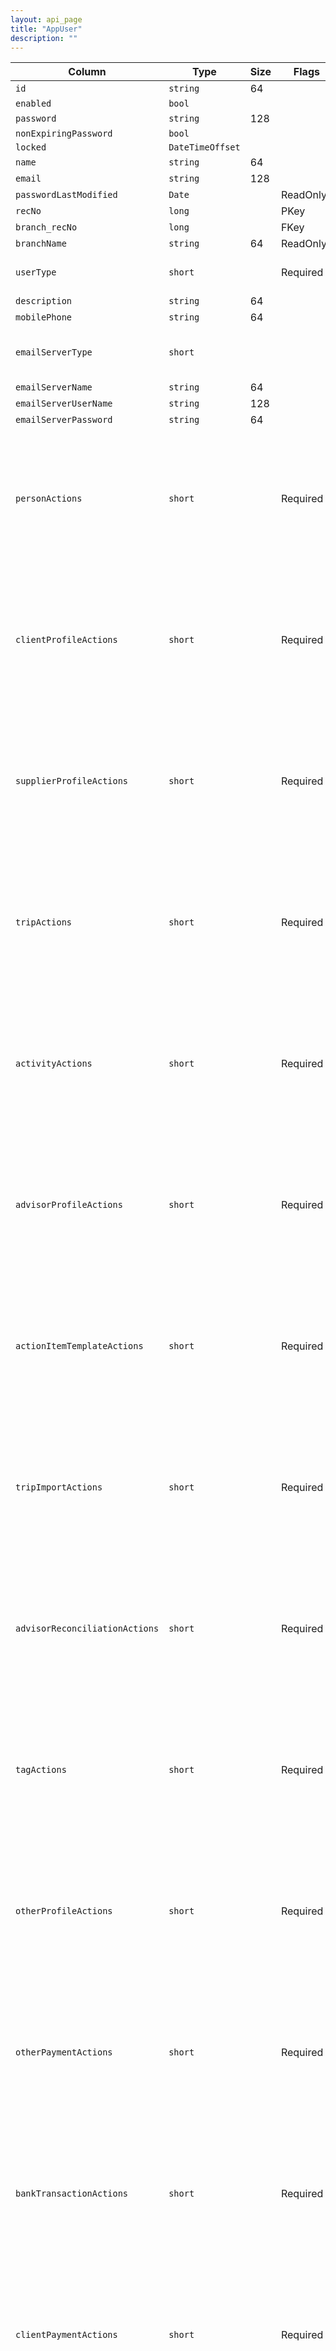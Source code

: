 ```yaml
---
layout: api_page
title: "AppUser"
description: ""
---
```




| Column | Type | Size | Flags | Table | Description |
| ------ | ---- | ---- | ----- | ----- | ----------- |
| `id` | `string` | 64 |  | `appUser` | 
| `enabled` | `bool` |  |  | `appUser` | 
| `password` | `string` | 128 |  | `appUser` | 
| `nonExpiringPassword` | `bool` |  |  | `appUser` | 
| `locked` | `DateTimeOffset` |  |  | `appUser` | 
| `name` | `string` | 64 |  | `appUser` | 
| `email` | `string` | 128 |  | `appUser` | 
| `passwordLastModified` | `Date` |  | ReadOnly | `appUser` | 
| `recNo` | `long` |  | PKey | `appUser` | 
| `branch_recNo` | `long` |  | FKey | `appUser` | 
| `branchName` | `string` | 64 | ReadOnly | `appUser` | 
| `userType` | `short` |  | Required | `appUser` | User = 1, Manager = 2, Admin = 3
| `description` | `string` | 64 |  | `appUser` | 
| `mobilePhone` | `string` | 64 |  | `appUser` | 
| `emailServerType` | `short` |  |  | `appUser` | Office365 = 1, Gmail = 2, GenericSMTP = 3
| `emailServerName` | `string` | 64 |  | `appUser` | 
| `emailServerUserName` | `string` | 128 |  | `appUser` | 
| `emailServerPassword` | `string` | 64 |  | `appUser` | 
| `personActions` | `short` |  | Required | `appUser` | None = 0, Select = 1, Read = 2, Insert = 4, Update = 8, Delete = 16, AllUsers = 32, AllBranches = 64, Decrypt = 128
| `clientProfileActions` | `short` |  | Required | `appUser` | None = 0, Select = 1, Read = 2, Insert = 4, Update = 8, Delete = 16, AllUsers = 32, AllBranches = 64, Decrypt = 128
| `supplierProfileActions` | `short` |  | Required | `appUser` | None = 0, Select = 1, Read = 2, Insert = 4, Update = 8, Delete = 16, AllUsers = 32, AllBranches = 64, Decrypt = 128
| `tripActions` | `short` |  | Required | `appUser` | None = 0, Select = 1, Read = 2, Insert = 4, Update = 8, Delete = 16, AllUsers = 32, AllBranches = 64, Decrypt = 128
| `activityActions` | `short` |  | Required | `appUser` | None = 0, Select = 1, Read = 2, Insert = 4, Update = 8, Delete = 16, AllUsers = 32, AllBranches = 64, Decrypt = 128
| `advisorProfileActions` | `short` |  | Required | `appUser` | None = 0, Select = 1, Read = 2, Insert = 4, Update = 8, Delete = 16, AllUsers = 32, AllBranches = 64, Decrypt = 128
| `actionItemTemplateActions` | `short` |  | Required | `appUser` | None = 0, Select = 1, Read = 2, Insert = 4, Update = 8, Delete = 16, AllUsers = 32, AllBranches = 64, Decrypt = 128
| `tripImportActions` | `short` |  | Required | `appUser` | None = 0, Select = 1, Read = 2, Insert = 4, Update = 8, Delete = 16, AllUsers = 32, AllBranches = 64, Decrypt = 128
| `advisorReconciliationActions` | `short` |  | Required | `appUser` | None = 0, Select = 1, Read = 2, Insert = 4, Update = 8, Delete = 16, AllUsers = 32, AllBranches = 64, Decrypt = 128
| `tagActions` | `short` |  | Required | `appUser` | None = 0, Select = 1, Read = 2, Insert = 4, Update = 8, Delete = 16, AllUsers = 32, AllBranches = 64, Decrypt = 128
| `otherProfileActions` | `short` |  | Required | `appUser` | None = 0, Select = 1, Read = 2, Insert = 4, Update = 8, Delete = 16, AllUsers = 32, AllBranches = 64, Decrypt = 128
| `otherPaymentActions` | `short` |  | Required | `appUser` | None = 0, Select = 1, Read = 2, Insert = 4, Update = 8, Delete = 16, AllUsers = 32, AllBranches = 64, Decrypt = 128
| `bankTransactionActions` | `short` |  | Required | `appUser` | None = 0, Select = 1, Read = 2, Insert = 4, Update = 8, Delete = 16, AllUsers = 32, AllBranches = 64, Decrypt = 128
| `clientPaymentActions` | `short` |  | Required | `appUser` | None = 0, Select = 1, Read = 2, Insert = 4, Update = 8, Delete = 16, AllUsers = 32, AllBranches = 64, Decrypt = 128
| `supplierPaymentActions` | `short` |  | Required | `appUser` | None = 0, Select = 1, Read = 2, Insert = 4, Update = 8, Delete = 16, AllUsers = 32, AllBranches = 64, Decrypt = 128
| `generalLedgerAccountActions` | `short` |  | Required | `appUser` | None = 0, Select = 1, Read = 2, Insert = 4, Update = 8, Delete = 16, AllUsers = 32, AllBranches = 64, Decrypt = 128
| `journalEntryActions` | `short` |  | Required | `appUser` | None = 0, Select = 1, Read = 2, Insert = 4, Update = 8, Delete = 16, AllUsers = 32, AllBranches = 64, Decrypt = 128
| `appUserAdvisor ` | table |  |  | `appUser` | 
| `appUser_RecNo` | `long` |  | PKey, InsertOnly, FKey | `appUserAdvisor` | 
| `advisorProfile_recNo` | `long` |  | PKey, Required, FKey | `appUserAdvisor` | 
| `advisorName` | `string` | 256 | ReadOnly | `appUserAdvisor` | 
| `isPrimary` | `bool` |  | Required | `appUserAdvisor` | 

| Status code | Description |
| ----------- | ----------- |
| 200 | Ok |
| 204 | No Content |
| 401 | Unauthorized |
| 403 | Forbidden |


